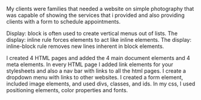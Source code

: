 My clients were families that needed a website on simple photography that was capable of showing the services that i provided and also providing clients with a form to schedule appointments.

Display: block is often used to create vertical menus out of lists. The display: inline rule forces elements to act like inline elements. The display: inline-block rule removes new lines inherent in block elements.

I created 4 HTML pages and added the 4 main document elements and 4 meta elements.
In every HTML page I added link elements for your stylesheets and also a nav bar with links to all the html pages. I create a dropdown menu with links to other websites. I created a form element, included image elements, and used divs, classes, and ids. In my css, I used positioning elements, color properties and fonts.
